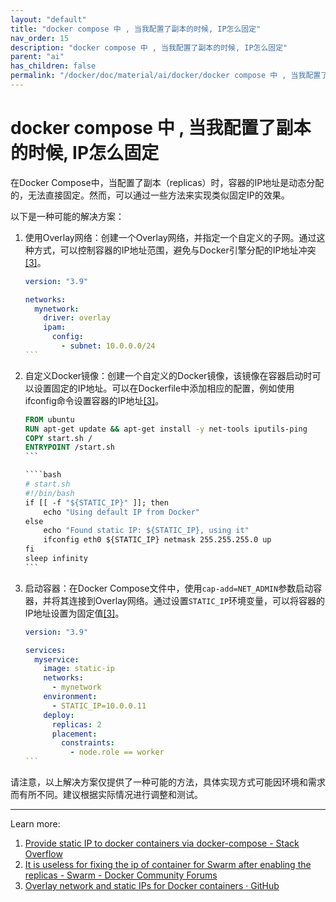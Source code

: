 ```yaml
---
layout: "default"
title: "docker compose 中 , 当我配置了副本的时候, IP怎么固定"
nav_order: 15
description: "docker compose 中 , 当我配置了副本的时候, IP怎么固定"
parent: "ai"
has_children: false
permalink: "/docker/doc/material/ai/docker/docker compose 中 , 当我配置了副本的时候, IP怎么固定/"
---
```


# docker compose 中 , 当我配置了副本的时候, IP怎么固定

在Docker Compose中，当配置了副本（replicas）时，容器的IP地址是动态分配的，无法直接固定。然而，可以通过一些方法来实现类似固定IP的效果。

以下是一种可能的解决方案：

1. 使用Overlay网络：创建一个Overlay网络，并指定一个自定义的子网。通过这种方式，可以控制容器的IP地址范围，避免与Docker引擎分配的IP地址冲突[[3]](https://gist.github.com/olljanat/b96ed26583c452118313fc18e4a663c1)。

   ````yaml
   version: "3.9"
   
   networks:
     mynetwork:
       driver: overlay
       ipam:
         config:
           - subnet: 10.0.0.0/24
   ```

2. 自定义Docker镜像：创建一个自定义的Docker镜像，该镜像在容器启动时可以设置固定的IP地址。可以在Dockerfile中添加相应的配置，例如使用ifconfig命令设置容器的IP地址[[3]](https://gist.github.com/olljanat/b96ed26583c452118313fc18e4a663c1)。

   ````Dockerfile
   FROM ubuntu
   RUN apt-get update && apt-get install -y net-tools iputils-ping
   COPY start.sh /
   ENTRYPOINT /start.sh
   ```

   ````bash
   # start.sh
   #!/bin/bash
   if [[ -f "${STATIC_IP}" ]]; then
       echo "Using default IP from Docker"
   else
       echo "Found static IP: ${STATIC_IP}, using it"
       ifconfig eth0 ${STATIC_IP} netmask 255.255.255.0 up
   fi
   sleep infinity
   ```

3. 启动容器：在Docker Compose文件中，使用`cap-add=NET_ADMIN`参数启动容器，并将其连接到Overlay网络。通过设置`STATIC_IP`环境变量，可以将容器的IP地址设置为固定值[[3]](https://gist.github.com/olljanat/b96ed26583c452118313fc18e4a663c1)。

   ````yaml
   version: "3.9"
   
   services:
     myservice:
       image: static-ip
       networks:
         - mynetwork
       environment:
         - STATIC_IP=10.0.0.11
       deploy:
         replicas: 2
         placement:
           constraints:
             - node.role == worker
   ```

请注意，以上解决方案仅提供了一种可能的方法，具体实现方式可能因环境和需求而有所不同。建议根据实际情况进行调整和测试。

---
Learn more:

1. [Provide static IP to docker containers via docker-compose - Stack Overflow](https://stackoverflow.com/questions/39493490/provide-static-ip-to-docker-containers-via-docker-compose)
2. [It is useless for fixing the ip of container for Swarm after enabling the replicas - Swarm - Docker Community Forums](https://forums.docker.com/t/it-is-useless-for-fixing-the-ip-of-container-for-swarm-after-enabling-the-replicas/121998)
3. [Overlay network and static IPs for Docker containers · GitHub](https://gist.github.com/olljanat/b96ed26583c452118313fc18e4a663c1)
